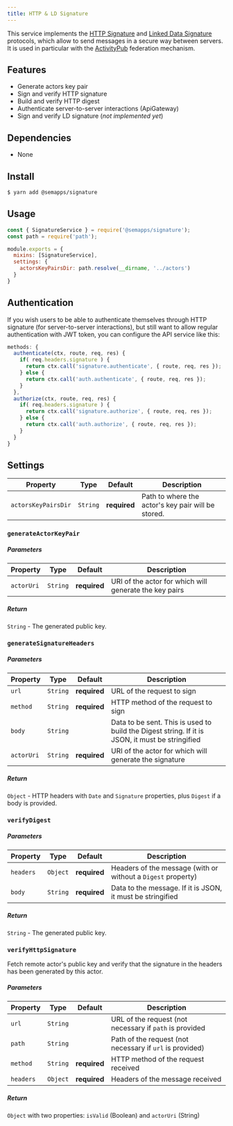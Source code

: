 ```yaml
---
title: HTTP & LD Signature
---
```


This service implements the [HTTP Signature](https://tools.ietf.org/html/draft-cavage-http-signatures-12) and [Linked Data Signature](https://ldapwiki.com/wiki/Linked%20Data%20Signatures) protocols, which allow to send messages in a secure way between servers. It is used in particular with the [ActivityPub](activitypub/index.md) federation mechanism.

## Features
- Generate actors key pair
- Sign and verify HTTP signature
- Build and verify HTTP digest
- Authenticate server-to-server interactions (ApiGateway)
- Sign and verify LD signature (*not implemented yet*)

## Dependencies
- None

## Install

```bash
$ yarn add @semapps/signature
```

## Usage

```js
const { SignatureService } = require('@semapps/signature');
const path = require('path');

module.exports = {
  mixins: [SignatureService],
  settings: {
    actorsKeyPairsDir: path.resolve(__dirname, '../actors')
  }
}
```

## Authentication

If you wish users to be able to authenticate themselves through HTTP signature (for server-to-server interactions), but still want to allow regular authentication with JWT token, you can configure the API service like this:

```js
methods: {
  authenticate(ctx, route, req, res) {
    if( req.headers.signature ) {
      return ctx.call('signature.authenticate', { route, req, res });
    } else {
      return ctx.call('auth.authenticate', { route, req, res });
    }
  },
  authorize(ctx, route, req, res) {
    if( req.headers.signature ) {
      return ctx.call('signature.authorize', { route, req, res });
    } else {
      return ctx.call('auth.authorize', { route, req, res });
    }
  }
}
```

## Settings

| Property | Type | Default | Description |
| -------- | ---- | ------- | ----------- |
| `actorsKeyPairsDir` | `String` | **required** | Path to where the actor's key pair will be stored. |


### `generateActorKeyPair`

##### Parameters
| Property | Type | Default | Description |
| -------- | ---- | ------- | ----------- |
| `actorUri` | `String` | **required** | URI of the actor for which will generate the key pairs |

##### Return
`String` - The generated public key.


### `generateSignatureHeaders`

##### Parameters
| Property | Type | Default | Description |
| -------- | ---- | ------- | ----------- |
| `url` | `String` | **required** | URL of the request to sign |
| `method` | `String` | **required** | HTTP method of the request to sign |
| `body` | `String` |  | Data to be sent. This is used to build the Digest string. If it is JSON, it must be stringified |
| `actorUri` | `String` | **required** | URI of the actor for which will generate the signature |

##### Return
`Object` - HTTP headers with `Date` and `Signature` properties, plus `Digest` if a body is provided.


### `verifyDigest`

##### Parameters
| Property | Type | Default | Description |
| -------- | ---- | ------- | ----------- |
| `headers` | `Object` | **required** | Headers of the message (with or without a `Digest` property) |
| `body` | `String` | **required** | Data to the message. If it is JSON, it must be stringified |

##### Return
`String` - The generated public key.


### `verifyHttpSignature`

Fetch remote actor's public key and verify that the signature in the headers has been generated by this actor.

##### Parameters
| Property | Type | Default | Description |
| -------- | ---- | ------- | ----------- |
| `url` | `String` | | URL of the request (not necessary if `path` is provided |
| `path` | `String` | | Path of the request (not necessary if `url` is provided) |
| `method` | `String` | **required** | HTTP method of the request received |
| `headers` | `Object` | **required** | Headers of the message received |

##### Return
`Object` with two properties: `isValid` (Boolean) and `actorUri` (String)
